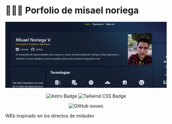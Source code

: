# 👨🏻‍💻 Porfolio de misael noriega

<div align="center">
<a href="https://porfolio.dev/">
<img src="./public/porfolio.webp">
</a>
<p></p>
</div>

<div align="center">

![Astro Badge](https://img.shields.io/badge/Astro-FF3E00?logo=astro&logoColor=fff&style=flat)
![Tailwind CSS Badge](https://img.shields.io/badge/Tailwind%20CSS-06B6D4?logo=tailwindcss&logoColor=fff&style=flat)

![GitHub issues](https://img.shields.io/github/issues/midudev/porfolio.dev)

</div>

WEb inspirado en los directos de midudev